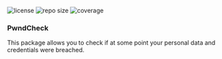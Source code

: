 ![license](https://img.shields.io/github/license/Radonirinaunimi/python-template?style=flat-square)
![repo size](https://img.shields.io/github/repo-size/Radonirinaunimi/python-template?style=flat-square)
![coverage](https://img.shields.io/codecov/c/github/Radonirinaunimi/pwnd-check/backbone?style=flat-square)

### PwndCheck

This package allows you to check if at some point your personal data and credentials were breached.
